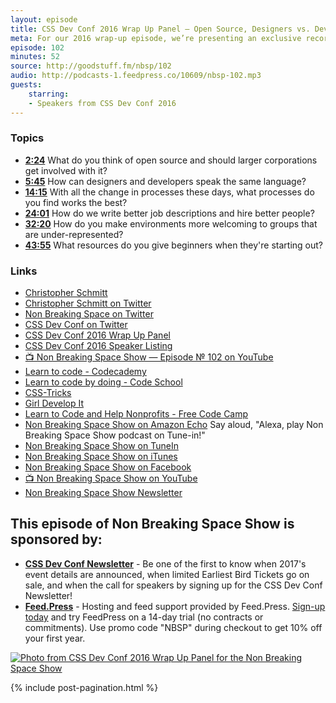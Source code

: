 ```yaml
---
layout: episode
title: CSS Dev Conf 2016 Wrap Up Panel — Open Source, Designers vs. Devs, Hiring, Job Seeking, and More
meta: For our 2016 wrap-up episode, we’re presenting an exclusive recording of the traditional CSS Dev Conf 2016 Wrap Up Panel. As hour filled with lots of great questions from the audience for the incredible array of speakers.
episode: 102
minutes: 52
source: http://goodstuff.fm/nbsp/102
audio: http://podcasts-1.feedpress.co/10609/nbsp-102.mp3
guests:
    starring: 
    - Speakers from CSS Dev Conf 2016
---
```




### Topics

* **[2:24](#t=2:24)** What do you think of open source and should larger corporations get involved with it?
* **[5:45](#t=5:45)** How can designers and developers speak the same language?
* **[14:15](#t=14:15)** With all the change in processes these days, what processes do you find works the best?
* **[24:01](#t=24:01)** How do we write better job descriptions and hire better people?
* **[32:20](#t=32:20)** How do you make environments more welcoming to groups that are under-represented?
* **[43:55](#t=43:55)** What resources do you give beginners when they're starting out?

### Links

* [Christopher Schmitt](http://Christopher.org)
* [Christopher Schmitt on Twitter](https://twitter.com/teleject)
* [Non Breaking Space on Twitter](https://twitter.com/nbsptv)
* [CSS Dev Conf on Twitter](https://twitter.com/cssdevconf)
* [CSS Dev Conf 2016 Wrap Up Panel](https://cssdevconf2016.sched.com/event/7Pzc/wrap-up-panel)
* [CSS Dev Conf 2016 Speaker Listing](https://cssdevconf2016.sched.com/directory/speakers)
* [📺 Non Breaking Space Show — Episode № 102 on YouTube](https://www.youtube.com/watch?v=ZP6ZyPwUxg0)
* [Learn to code - Codecademy](https://www.codecademy.com/)
* [Learn to code by doing - Code School](https://www.codeschool.com/)
* [CSS-Tricks](https://css-tricks.com/)
* [Girl Develop It](https://www.girldevelopit.com/)
* [Learn to Code and Help Nonprofits - Free Code Camp](https://www.freecodecamp.com/)
* [Non Breaking Space Show on Amazon Echo](http://nonbreakingspace.tv/)
Say aloud, "Alexa, play Non Breaking Space Show podcast on Tune-in!"
* [Non Breaking Space Show on TuneIn](http://tunein.com/radio/Non-Breaking-Space-Show-p885155/)
* [Non Breaking Space Show on iTunes](https://itunes.apple.com/ca/podcast/non-breaking-space-show/id507162981?mt=2&ign-mpt=uo%3D4)
* [Non Breaking Space Show on Facebook](https://www.facebook.com/nbsptv)
* [📺 Non Breaking Space Show on YouTube](https://www.youtube.com/channel/UC--mqA75V3CM8hxId0l7e_g?sub_confirmation=1)
* [Non Breaking Space Show Newsletter](http://newsletter.nonbreakingspace.tv/)

## This episode of Non Breaking Space Show is sponsored by:

* **[CSS Dev Conf Newsletter](http://newsletter.cssdevconf.com/)** - Be one of the first to know when 2017's event details are announced, when limited Earliest Bird Tickets go on sale, and when the call for speakers by signing up for the CSS Dev Conf Newsletter!
* **[Feed.Press](http://feed.press/nbsp)** - Hosting and feed support provided by Feed.Press. [Sign-up today](http://feed.press/nbsp) and try FeedPress on a 14-day trial (no contracts or commitments). Use promo code "NBSP" during checkout to get 10% off your first year.

<a href="http://goodstuff.fm/nbsp/102">![Photo from CSS Dev Conf 2016 Wrap Up Panel for the Non Breaking Space Show](https://i.ytimg.com/vi/ZP6ZyPwUxg0/maxresdefault.jpg "Photo from CSS Dev Conf 2016 Wrap Up Panel for the Non Breaking Space Show")</a>

{% include post-pagination.html %}




